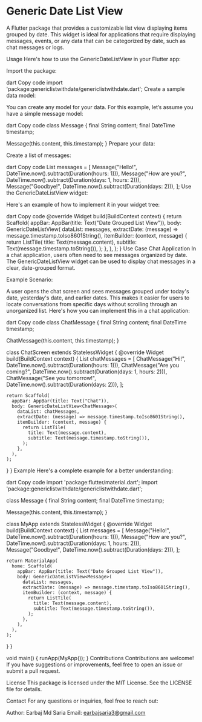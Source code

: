 # Generic Date List View

A Flutter package that provides a customizable list view displaying items grouped by date. 
This widget is ideal for applications that require displaying messages, events, or any data that can 
be categorized by date, such as chat messages or logs.


Usage
Here's how to use the GenericDateListView in your Flutter app:

Import the package:

dart
Copy code
import 'package:genericlistwithdate/genericlistwithdate.dart';
Create a sample data model:

You can create any model for your data. For this example, let’s assume you have a simple message model:

dart
Copy code
class Message {
final String content;
final DateTime timestamp;

Message(this.content, this.timestamp);
}
Prepare your data:

Create a list of messages:

dart
Copy code
List<Message> messages = [
Message("Hello!", DateTime.now().subtract(Duration(hours: 1))),
Message("How are you?", DateTime.now().subtract(Duration(days: 1, hours: 2))),
Message("Goodbye!", DateTime.now().subtract(Duration(days: 2))),
];
Use the GenericDateListView widget:

Here's an example of how to implement it in your widget tree:

dart
Copy code
@override
Widget build(BuildContext context) {
return Scaffold(
appBar: AppBar(title: Text("Date Grouped List View")),
body: GenericDateListView<Message>(
dataList: messages,
extractDate: (message) => message.timestamp.toIso8601String(),
itemBuilder: (context, message) {
return ListTile(
title: Text(message.content),
subtitle: Text(message.timestamp.toString()),
);
},
),
);
}
Use Case
Chat Application
In a chat application, users often need to see messages organized by date. The GenericDateListView widget can be used to display chat messages in a clear, date-grouped format.

Example Scenario:

A user opens the chat screen and sees messages grouped under today's date, yesterday's date, and earlier dates.
This makes it easier for users to locate conversations from specific days without scrolling through an unorganized list.
Here's how you can implement this in a chat application:

dart
Copy code
class ChatMessage {
final String content;
final DateTime timestamp;

ChatMessage(this.content, this.timestamp);
}

class ChatScreen extends StatelessWidget {
@override
Widget build(BuildContext context) {
List<ChatMessage> chatMessages = [
ChatMessage("Hi!", DateTime.now().subtract(Duration(hours: 1))),
ChatMessage("Are you coming?", DateTime.now().subtract(Duration(days: 1, hours: 2))),
ChatMessage("See you tomorrow!", DateTime.now().subtract(Duration(days: 2))),
];

    return Scaffold(
      appBar: AppBar(title: Text("Chat")),
      body: GenericDateListView<ChatMessage>(
        dataList: chatMessages,
        extractDate: (message) => message.timestamp.toIso8601String(),
        itemBuilder: (context, message) {
          return ListTile(
            title: Text(message.content),
            subtitle: Text(message.timestamp.toString()),
          );
        },
      ),
    );
}
}
Example
Here's a complete example for a better understanding:

dart
Copy code
import 'package:flutter/material.dart';
import 'package:genericlistwithdate/genericlistwithdate.dart';

class Message {
final String content;
final DateTime timestamp;

Message(this.content, this.timestamp);
}

class MyApp extends StatelessWidget {
@override
Widget build(BuildContext context) {
List<Message> messages = [
Message("Hello!", DateTime.now().subtract(Duration(hours: 1))),
Message("How are you?", DateTime.now().subtract(Duration(days: 1, hours: 2))),
Message("Goodbye!", DateTime.now().subtract(Duration(days: 2))),
];

    return MaterialApp(
      home: Scaffold(
        appBar: AppBar(title: Text("Date Grouped List View")),
        body: GenericDateListView<Message>(
          dataList: messages,
          extractDate: (message) => message.timestamp.toIso8601String(),
          itemBuilder: (context, message) {
            return ListTile(
              title: Text(message.content),
              subtitle: Text(message.timestamp.toString()),
            );
          },
        ),
      ),
    );
}
}

void main() {
runApp(MyApp());
}
Contributions
Contributions are welcome! If you have suggestions or improvements, feel free to open an issue or submit a pull request.

License
This package is licensed under the MIT License. See the LICENSE file for details.

Contact
For any questions or inquiries, feel free to reach out:

Author: Earbaj Md Saria
Email: earbajsaria3@gmail.com
